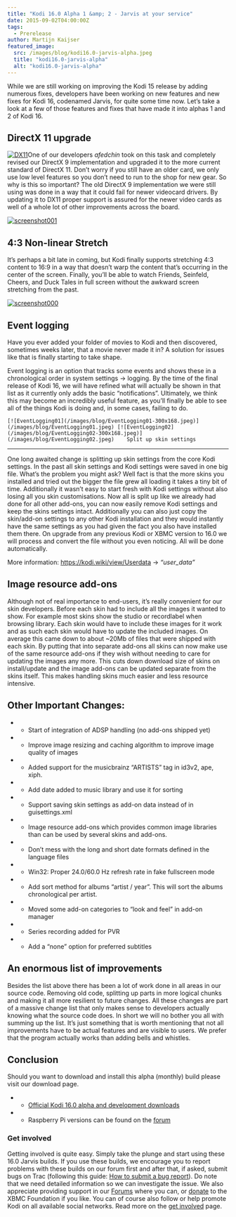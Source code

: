 ```yaml
---
title: "Kodi 16.0 Alpha 1 &amp; 2 - Jarvis at your service"
date: 2015-09-02T04:00:00Z
tags:
  - Prerelease
author: Martijn Kaijser
featured_image:
  src: /images/blog/kodi16.0-jarvis-alpha.jpeg
  title: "kodi16.0-jarvis-alpha"
  alt: "kodi16.0-jarvis-alpha"
---
```


While we are still working on improving the Kodi 15 release by adding numerous fixes, developers have been working on new features and new fixes for Kodi 16, codenamed Jarvis, for quite some time now. Let’s take a look at a few of those features and fixes that have made it into alphas 1 and 2 of Kodi 16.

## DirectX 11 upgrade

[![DX11](/images/blog/DX11.jpeg)](/images/blog/DX11.jpeg)One of our developers _afedchin_ took on this task and completely revised our DirectX 9 implementation and upgraded it to the more current standard of DirectX 11. Don’t worry if you still have an older card, we only use low level features so you don’t need to run to the shop for new gear. So why is this so important? The old DirectX 9 implementation we were still using was done in a way that it could fail for newer videocard drivers. By updating it to DX11 proper support is assured for the newer video cards as well of a whole lot of other improvements across the board.

[![screenshot001](/images/blog/screenshot0011-800x456.jpeg)](/images/blog/screenshot0011.jpeg)

## 4:3 Non-linear Stretch

It’s perhaps a bit late in coming, but Kodi finally supports stretching 4:3 content to 16:9 in a way that doesn’t warp the content that’s occurring in the center of the screen. Finally, you’ll be able to watch Friends, Seinfeld, Cheers, and Duck Tales in full screen without the awkward screen stretching from the past.

[![screenshot000](/images/blog/screenshot0001-800x449.jpeg)](/images/blog/screenshot0001.jpeg)

## Event logging

Have you ever added your folder of movies to Kodi and then discovered, sometimes weeks later, that a movie never made it in? A solution for issues like that is finally starting to take shape.

Event logging is an option that tracks some events and shows these in a chronological order in system settings -\> logging. By the time of the final release of Kodi 16, we will have refined what will actually be shown in that list as it currently only adds the basic “notifications”. Ultimately, we think this may become an incredibly useful feature, as you’ll finally be able to see all of the things Kodi is doing and, in some cases, failing to do.

    [![EventLogging01](/images/blog/EventLogging01-300x168.jpeg)](/images/blog/EventLogging01.jpeg) [![EventLogging02](/images/blog/EventLogging02-300x168.jpeg)](/images/blog/EventLogging02.jpeg)    Split up skin settings

---

One long awaited change is splitting up skin settings from the core Kodi settings. In the past all skin settings and Kodi settings were saved in one big file. What’s the problem you might ask? Well fact is that the more skins you installed and tried out the bigger the file grew all loading it takes a tiny bit of time. Additionally it wasn’t easy to start fresh with Kodi settings without also losing all you skin customisations. Now all is split up like we already had done for all other add-ons, you can now easily remove Kodi settings and keep the skins settings intact. Additionally you can also just copy the skin/add-on settings to any other Kodi installation and they would instantly have the same settings as you had given the fact you also have installed them there. On upgrade from any previous Kodi or XBMC version to 16.0 we will process and convert the file without you even noticing. All will be done automatically.

More information: <https://kodi.wiki/view/Userdata> -\> _“user_data”_

## Image resource add-ons

Although not of real importance to end-users, it’s really convenient for our skin developers. Before each skin had to include all the images it wanted to show. For example most skins show the studio or recordlabel when browsing library. Each skin would have to include these images for it work and as such each skin would have to update the included images. On average this came down to about ~20Mb of files that were shipped with each skin. By putting that into separate add-ons all skins can now make use of the same resource add-ons if they wish without needing to care for updating the images any more. This cuts down download size of skins on install/update and the image add-ons can be updated separate from the skins itself. This makes handling skins much easier and less resource intensive.

## Other Important Changes:

- - Start of integration of ADSP handling (no add-ons shipped yet)
- - Improve image resizing and caching algorithm to improve image quality of images
- - Added support for the musicbrainz “ARTISTS” tag in id3v2, ape, xiph.
- - Add date added to music library and use it for sorting
- - Support saving skin settings as add-on data instead of in guisettings.xml
- - Image resource add-ons which provides common image libraries than can be used by several skins and add-ons.
- - Don’t mess with the long and short date formats defined in the language files
- - Win32: Proper 24.0/60.0 Hz refresh rate in fake fullscreen mode
- - Add sort method for albums “artist / year”. This will sort the albums chronological per artist.
- - Moved some add-on categories to “look and feel” in add-on manager
- - Series recording added for PVR
- - Add a “none” option for preferred subtitles

## An enormous list of improvements

Besides the list above there has been a lot of work done in all areas in our source code. Removing old code, splitting up parts in more logical chunks and making it all more resilient to future changes. All these changes are part of a massive change list that only makes sense to developers actually knowing what the source code does. In short we will no bother you all with summing up the list. It’s just something that is worth mentioning that not all improvements have to be actual features and are visible to users. We prefer that the program actually works than adding bells and whistles.

## Conclusion

Should you want to download and install this alpha (monthly) build please visit our download page.

- - [Official Kodi 16.0 alpha and development downloads](/download)
- - Raspberry Pi versions can be found on the [forum](https://forum.kodi.tv/forumdisplay.php?fid=166)

### Get involved

Getting involved is quite easy. Simply take the plunge and start using these 16.0 Jarvis builds. If you use these builds, we encourage you to report problems with these builds on our forum first and after that, if asked, submit bugs on Trac (following this guide: [How to submit a bug report](https://kodi.wiki/view/HOW-TO:Submit_a_bug_report)). Do note that we need detailed information so we can investigate the issue. We also appreciate providing support in our [Forums](https://forum.kodi.tv/ "Kodi Forums") where you can, or [donate](/contribute/donate "XBMC Foundation Donations") to the XBMC Foundation if you like. You can of course also follow or help promote Kodi on all available social networks. Read more on the [get involved](/get-involved) page.
